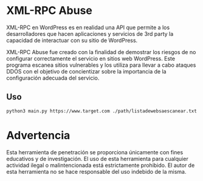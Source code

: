 # XML-RPC Abuse

XML-RPC en WordPress es en realidad una API que permite a los desarrolladores que hacen aplicaciones y servicios de 3rd party la capacidad de interactuar con su sitio de WordPress. 

XML-RPC Abuse fue creado con la finalidad de demostrar los riesgos de no configurar correctamente el servicio en sitios web WordPress. Este programa escanea sitios vulnerables y los utiliza para llevar a cabo ataques DDOS con el objetivo de concientizar sobre la importancia de la configuración adecuada del servicio.

## Uso
```bash
python3 main.py https://www.target.com ./path/listadewebsaescanear.txt
```
 
# Advertencia
Esta herramienta de penetración se proporciona únicamente con fines educativos y de investigación. El uso de esta herramienta para cualquier actividad ilegal o malintencionada está estrictamente prohibido. El autor de esta herramienta no se hace responsable del uso indebido de la misma.
